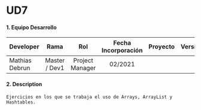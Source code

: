 # UD7


#### 1. Equipo Desarrollo 

| Developer | Rama | Rol | Fecha Incorporación | Proyecto | Versión |
| --- | :---:  | :---:  | :---:  | :---: | :---:  |
| Mathias Debrun | Master / Dev1 | Project Manager | 02/2021 |   |   |


#### 2. Description
```
Ejercicios en los que se trabaja el uso de Arrays, ArrayList y Hashtables.
